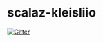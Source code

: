 # scalaz-kleisliio

[![Gitter](https://badges.gitter.im/scalaz/scalaz-kleisliio.svg)](https://gitter.im/scalaz/scalaz-kleisliio?utm_source=badge&utm_medium=badge&utm_campaign=pr-badge&utm_content=badge)
